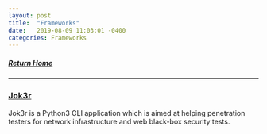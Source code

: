 ```yaml
---
layout: post
title:  "Frameworks"
date:   2019-08-09 11:03:01 -0400
categories: Frameworks
---
```


##### [Return Home](https://thegetch.github.io/penetration/testing/resources/2020/07/24/Home/)

---

### [Jok3r](https://github.com/koutto/jok3r)

Jok3r is a Python3 CLI application which is aimed at helping penetration testers for network infrastructure and web black-box security tests.
